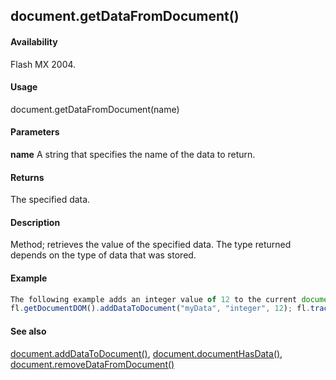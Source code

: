 ## document.getDataFromDocument()

#### Availability

Flash MX 2004.

#### Usage

document.getDataFromDocument(name)

#### Parameters

**name** A string that specifies the name of the data to return.

#### Returns

The specified data.

#### Description

Method; retrieves the value of the specified data. The type returned depends on the type of data that was stored.

#### Example

```javascript
The following example adds an integer value of 12 to the current document and uses this method to display the value in the Output panel:
fl.getDocumentDOM().addDataToDocument("myData", "integer", 12); fl.trace(fl.getDocumentDOM().getDataFromDocument("myData"));

```
#### See also

[document.addDataToDocument()](#!AdobeDocs/developers-animatesdk-docs/master/Document_object/documen1.md), [document.documentHasData()](#!AdobeDocs/developers-animatesdk-docs/master/Document_object/docume53.md), [document.removeDataFromDocument()](#!AdobeDocs/developers-animatesdk-docs/master/Document_object/docum250.md)
